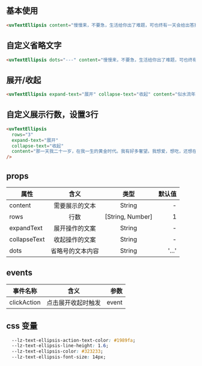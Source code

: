 <script setup>
import useCompStore from '../store/copname.js'
import { onMounted } from 'vue'
const compStore =useCompStore()

onMounted(()=>{
  compStore.updateName('text-ellipsis')
})

</script>

## 基本使用

```html
<uvTextEllipsis content="慢慢来，不要急，生活给你出了难题，可也终有一天会给出答案。" />
```

## 自定义省略文字

```html
<uvTextEllipsis dots="---" content="慢慢来，不要急，生活给你出了难题，可也终有一天会给出答案。" />
```

## 展开/收起

```html
<uvTextEllipsis expand-text="展开" collapse-text="收起" content="似水流年是一个人所有的一切，只有这个东西，才真正归你所有。其余的一切，都是片刻的欢娱和不幸，转眼间就已跑到那似水流年里去了。" />
```

## 自定义展示行数，设置3行

```html
<uvTextEllipsis
  rows="3"
  expand-text="展开"
  collapse-text="收起"
  content="那一天我二十一岁，在我一生的黄金时代。我有好多奢望。我想爱，想吃，还想在一瞬间变成天上半明半暗的云。后来我才知道，生活就是个缓慢受锤的过程，人一天天老下去，奢望也一天天消失，最后变得像挨了锤的牛一样。可是我过二十一岁生日时没有预见到这一点。我觉得自己会永远生猛下去，什么也锤不了我。"
/>
```

## props

| 属性         |       含义       |       类型       | 默认值 |
| ------------ | :--------------: | :--------------: | -----: |
| content      |  需要展示的文本  |      String      |      - |
| rows         |       行数       | [String, Number] |      1 |
| expandText   |  展开操作的文案  |      String      |      - |
| collapseText |  收起操作的文案  |      String      |      - |
| dots         | 省略号的文本内容 |      String      |  '...' |

## events

| 事件名称    |        含义        |  参数 |
| ----------- | :----------------: | ----: |
| clickAction | 点击展开收起时触发 | event |

## css 变量

```css
  --lz-text-ellipsis-action-text-color: #1989fa;
  --lz-text-ellipsis-line-height: 1.6;
  --lz-text-ellipsis-color: #323233;
  --lz-text-ellipsis-font-size: 14px;
```
